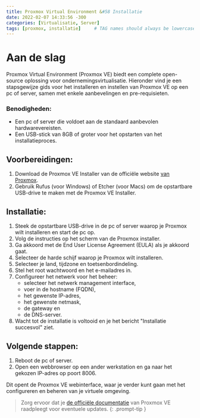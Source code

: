 ```yaml
---
title: Proxmox Virtual Environment &#58 Installatie
date: 2022-02-07 14:33:56 -300
categories: [Virtualisatie, Server]
tags: [proxmox, installatie]     # TAG names should always be lowercase
---
```


# Aan de slag

Proxmox Virtual Environment (Proxmox VE) biedt een complete open-source oplossing voor ondernemingsvirtualisatie. Hieronder vind je een stapsgewijze gids voor het installeren en instellen van Proxmox VE op een pc of server, samen met enkele aanbevelingen en pre-requisieten.

### Benodigheden:

- Een pc of server die voldoet aan de standaard aanbevolen hardwarevereisten.
- Een USB-stick van 8GB of groter voor het opstarten van het installatieproces.

## Voorbereidingen:

1. Download de Proxmox VE Installer van de officiële website [van Proxmox](https://proxmox.com/en/downloads).
2. Gebruik Rufus (voor Windows) of Etcher (voor Macs) om de opstartbare USB-drive te maken met de Proxmox VE Installer.

## Installatie:

1. Steek de opstartbare USB-drive in de pc of server waarop je Proxmox wilt installeren en start de pc op.
2. Volg de instructies op het scherm van de Proxmox installer.
3. Ga akkoord met de End User License Agreement (EULA) als je akkoord gaat.
4. Selecteer de harde schijf waarop je Proxmox wilt installeren.
5. Selecteer je land, tijdzone en toetsenbordindeling.
6. Stel het root wachtwoord en het e-mailadres in.
7. Configureer het netwerk voor het beheer: 
    * selecteer het netwerk management interface, 
    * voer in de hostname (FQDN), 
    * het gewenste IP-adres, 
    * het gewenste netmask, 
    * de gateway en 
    * de DNS-server.
8. Wacht tot de installatie is voltooid en je het bericht "Installatie succesvol" ziet.

## Volgende stappen:

1. Reboot de pc of server.
2. Open een webbrowser op een ander werkstation en ga naar het gekozen IP-adres op poort 8006.

Dit opent de Proxmox VE webinterface, waar je verder kunt gaan met het configureren en beheren van je virtuele omgeving.

> Zorg ervoor dat je [de officiële documentatie](https://pve.proxmox.com/pve-docs/chapter-sysadmin.html) van Proxmox VE raadpleegt voor eventuele updates.
{: .prompt-tip }